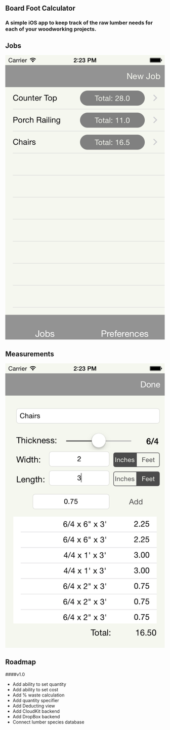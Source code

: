 
## Board Foot Calculator
### A simple iOS app to keep track of the raw lumber needs for each of your woodworking projects. 

## Jobs

![Jobs](./Docs/Images/Jobs.png)

## Measurements
![Measurements](./Docs/Images/Measurements.png)

## Roadmap
####v1.0
- Add ability to set quantity
- Add ability to set cost 
- Add % waste calculation
- Add quantity specifier
- Add Deducting view
- Add CloudKit backend
- Add DropBox backend
- Connect lumber species database 



